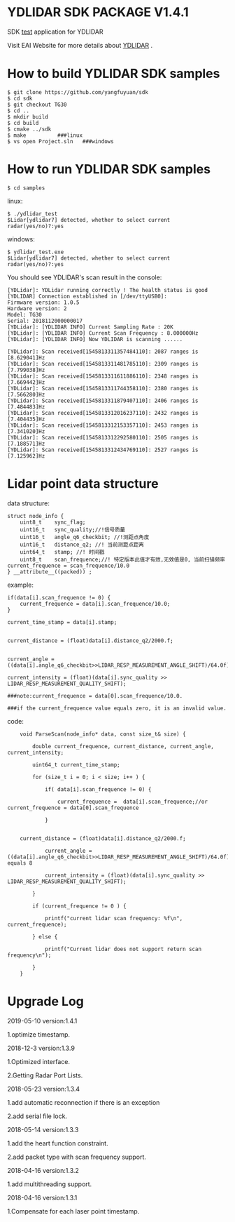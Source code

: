 YDLIDAR SDK PACKAGE V1.4.1
=====================================================================

SDK [test](https://github.com/yangfuyuan/sdk) application for YDLIDAR

Visit EAI Website for more details about [YDLIDAR](http://www.ydlidar.com/) .

How to build YDLIDAR SDK samples
=====================================================================
    $ git clone https://github.com/yangfuyuan/sdk
    $ cd sdk
    $ git checkout TG30
    $ cd ..
    $ mkdir build
    $ cd build
    $ cmake ../sdk
    $ make			###linux
    $ vs open Project.sln	###windows
    
How to run YDLIDAR SDK samples
=====================================================================
    $ cd samples

linux:

	$ ./ydlidar_test
	$Lidar[ydlidar7] detected, whether to select current radar(yes/no)?:yes

windows:

	$ ydlidar_test.exe
	$Lidar[ydlidar7] detected, whether to select current radar(yes/no)?:yes

You should see YDLIDAR's scan result in the console:

	[YDLidar]: YDLidar running correctly ! The health status is good
	[YDLIDAR] Connection established in [/dev/ttyUSB0]:
	Firmware version: 1.0.5
	Hardware version: 2
	Model: TG30
	Serial: 2018112000000017
	[YDLidar]: [YDLIDAR INFO] Current Sampling Rate : 20K
	[YDLidar]: [YDLIDAR INFO] Current Scan Frequency : 8.000000Hz
	[YDLidar]: [YDLIDAR INFO] Now YDLIDAR is scanning ......

	[YDLidar]: Scan received[1545813311357484110]: 2087 ranges is [8.629041]Hz
	[YDLidar]: Scan received[1545813311481785110]: 2309 ranges is [7.799038]Hz
	[YDLidar]: Scan received[1545813311611886110]: 2348 ranges is [7.669442]Hz
	[YDLidar]: Scan received[1545813311744358110]: 2380 ranges is [7.566280]Hz
	[YDLidar]: Scan received[1545813311879407110]: 2406 ranges is [7.484483]Hz
	[YDLidar]: Scan received[1545813312016237110]: 2432 ranges is [7.404435]Hz
	[YDLidar]: Scan received[1545813312153357110]: 2453 ranges is [7.341020]Hz
	[YDLidar]: Scan received[1545813312292580110]: 2505 ranges is [7.188571]Hz
	[YDLidar]: Scan received[1545813312434769110]: 2527 ranges is [7.125962]Hz




Lidar point data structure
=====================================================================

data structure:

	struct node_info {
    	uint8_t    sync_flag;
    	uint16_t   sync_quality;//!信号质量
    	uint16_t   angle_q6_checkbit; //!测距点角度
    	uint16_t   distance_q2; //! 当前测距点距离
    	uint64_t   stamp; //! 时间戳
    	uint8_t    scan_frequence;//! 特定版本此值才有效,无效值是0, 当前扫描频率current_frequence = scan_frequence/10.0
	} __attribute__((packed)) ;

example:

	if(data[i].scan_frequence != 0) {
 		current_frequence = data[i].scan_frequence/10.0;
	}

	current_time_stamp = data[i].stamp;


	current_distance = (float)data[i].distance_q2/2000.f;


	current_angle = ((data[i].angle_q6_checkbit>>LIDAR_RESP_MEASUREMENT_ANGLE_SHIFT)/64.0f);

	current_intensity = (float)(data[i].sync_quality >> LIDAR_RESP_MEASUREMENT_QUALITY_SHIFT);

	###note:current_frequence = data[0].scan_frequence/10.0.

	###if the current_frequence value equals zero, it is an invalid value.

code:
        
        void ParseScan(node_info* data, const size_t& size) {

            double current_frequence, current_distance, current_angle, current_intensity;

            uint64_t current_time_stamp;

            for (size_t i = 0; i < size; i++ ) {

                if( data[i].scan_frequence != 0) {

                    current_frequence =  data[i].scan_frequence;//or current_frequence = data[0].scan_frequence

                }

				
		current_distance = (float)data[i].distance_q2/2000.f;

                current_angle = ((data[i].angle_q6_checkbit>>LIDAR_RESP_MEASUREMENT_ANGLE_SHIFT)/64.0f);//LIDAR_RESP_MEASUREMENT_ANGLE_SHIFT equals 8

                current_intensity = (float)(data[i].sync_quality >> LIDAR_RESP_MEASUREMENT_QUALITY_SHIFT);

            }

            if (current_frequence != 0 ) {

                printf("current lidar scan frequency: %f\n", current_frequence);

            } else {

                printf("Current lidar does not support return scan frequency\n");

            }
        }





Upgrade Log
=====================================================================

2019-05-10 version:1.4.1

  1.optimize timestamp.

2018-12-3 version:1.3.9

1.Optimized interface.

2.Getting Radar Port Lists.

2018-05-23 version:1.3.4

1.add automatic reconnection if there is an exception

2.add serial file lock.

2018-05-14 version:1.3.3

   1.add the heart function constraint.

   2.add packet type with scan frequency support.

2018-04-16 version:1.3.2

   1.add multithreading support.

2018-04-16 version:1.3.1

   1.Compensate for each laser point timestamp.

